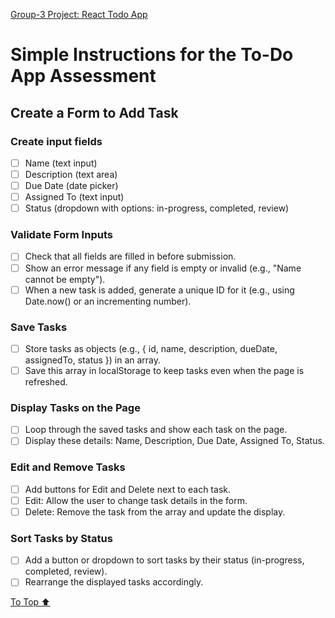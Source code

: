 [Group-3 Project: React Todo App](top)

# Simple Instructions for the To-Do App Assessment

## Create a Form to Add Task

### Create input fields

- [ ] Name (text input)
- [ ] Description (text area)
- [ ] Due Date (date picker)
- [ ] Assigned To (text input)
- [ ] Status (dropdown with options: in-progress, completed, review)

### Validate Form Inputs

- [ ] Check that all fields are filled in before submission.
- [ ] Show an error message if any field is empty or invalid (e.g., "Name cannot be empty").
- [ ] When a new task is added, generate a unique ID for it (e.g., using Date.now() or an incrementing number).

### Save Tasks

- [ ] Store tasks as objects (e.g., { id, name, description, dueDate, assignedTo, status }) in an array.
- [ ] Save this array in localStorage to keep tasks even when the page is refreshed.

### Display Tasks on the Page

- [ ] Loop through the saved tasks and show each task on the page.
- [ ] Display these details: Name, Description, Due Date, Assigned To, Status.

### Edit and Remove Tasks

- [ ] Add buttons for Edit and Delete next to each task.
- [ ] Edit: Allow the user to change task details in the form.
- [ ] Delete: Remove the task from the array and update the display.

 ### Sort Tasks by Status
- [ ] Add a button or dropdown to sort tasks by their status (in-progress, completed, review).
- [ ] Rearrange the displayed tasks accordingly.

[To Top ⬆️](#top)

